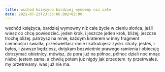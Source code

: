 ```yaml
---
title: wschód księżyca bardziej wymowny niż całe
date: 2021-07-23T23:33:00.002+02:00
---
```

wschód księżyca, bardziej wymowny niż całe życie w cieniu słońca, jeśli wiesz co chcę powiedzieć. jeden krok, i jeszcze jeden krok, bliżej, jeszcze trochę bliżej. patrzysz na mnie, każdym kraterem w inny fragment ciemności i światła, prześwietlasz mnie i kalkulujesz zyski. straty. jesteś, i byłeś, i zawsze będziesz, dotykam bezwiednie prawego ramienia i obiecuję dotrzymać obietnicy. mówisz, że pora już na północ, północ dzieli noc mnąc niebo, jestem sama, a chwilę potem już nigdy jak przedtem. ty przetrwałeś. my przetrwamy. was już nie ma.
